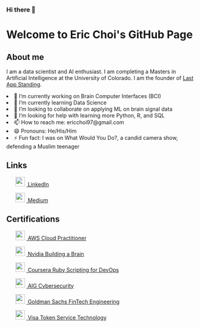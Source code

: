 ### Hi there 👋

<!DOCTYPE html>
<html>
<body>
  <h1>Welcome to Eric Choi's GitHub Page</h1>
  
  <h2>About me</h2>
  <p>I am a data scientist and AI enthusiast. 
    I am completing a Masters in Artificial Intelligence at the University of Colorado. 
    I am the founder of <a href="https://www.lastappstanding.com">Last App Standing</a>.</p>
  
  <li> 🔭 I’m currently working on Brain Computer Interfaces (BCI)</li>
  <li> 🌱 I’m currently learning Data Science </li>
  <li> 👯 I’m looking to collaborate on applying ML on brain signal data </li>
  <li> 🤔 I’m looking for help with learning more Python, R, and SQL </li>
  <li> 📫 How to reach me: ericchoi97@gmail.com </li>
  <li> 😄 Pronouns: He/His/Him </li>
  <li> ⚡ Fun fact: I was on What Would You Do?, a candid camera show, defending a Muslim teenager </li>
  
  <h2>Links</h2>
  <ul>
    <p>  <img src="https://cdn-icons-png.flaticon.com/512/174/174857.png" width="25" height="25"/> <a href="https://www.linkedin.com/in/ericchoi97"> &nbsp;LinkedIn</a> </p>
    <p>  <img src="https://media.licdn.com/dms/image/C4D0BAQEv0xgEe3MJ2w/company-logo_100_100/0/1602698792035?e=1681344000&v=beta&t=rAT7L4I-4A54GkKAGfCHojkaCF9vjvvCtmiANhAiokk" width="25" height="25"/> <a href="https://medium.com/@ericchoi97"> &nbsp;Medium</a> </p>
  </ul>
  
  <h2>Certifications</h2>
  <ul>
        <p> <img src="https://media.licdn.com/dms/image/C560BAQER_QnUTXrPJw/company-logo_100_100/0/1670264050886?e=1681344000&v=beta&t=XlT5SLnB7GvKrx3ZdhYxsiGtPYjFTWy8ZXMospDPvVA" width="25" height="25"/> <a href="https://www.credly.com/badges/d535351e-914d-43de-987a-0fead11934bd/public_url"> &nbsp;AWS Cloud Practitioner</a> </p>
        <p> <img src="https://media.licdn.com/dms/image/C560BAQFDs6GbpvE3zA/company-logo_100_100/0/1561949205873?e=1681344000&v=beta&t=nNhvydMPJxLBMjT1n1Y7i1u3x2--wIwZSpfcoRftayc" width="25" height="25"/> <a href="https://courses.nvidia.com/courses/course-v1:DLI+T-FX-01+V1/"> &nbsp;Nvidia Building a Brain</a> </p>
        <p> <img src="https://media.licdn.com/dms/image/C560BAQG24u4DKpQ5dQ/company-logo_100_100/0/1519872880167?e=1681344000&v=beta&t=opZ0ai-X9u1EGESk4LPVh_vZrGIuRZRiSL6G0Vv9Rak" width="25" height="25"/> <a href="https://www.coursera.org/account/accomplishments/verify/GPU7PESPBF2D"> &nbsp;Coursera Ruby Scripting for DevOps</a> </p>
            <p> <img src="https://media.licdn.com/dms/image/C560BAQGdmJtHAi_-6A/company-logo_100_100/0/1656686341818?e=1681344000&v=beta&t=AMlW8urQWLpMLWMRs5iOP_k-J8cdYkoTK0bcbYLzLlg" width="25" height="25"/> <a href="https://forage-uploads-prod.s3.amazonaws.com/completion-certificates/aig/2ZFnEGEDKTQMtEv9C_AIG_9aYi24J9ENAoCCPoY_1670457540288_completion_certificate.pdf"> &nbsp;AIG Cybersecurity</a> </p>
            <p> <img src="https://media.licdn.com/dms/image/C4E0BAQHm5bYK6emQSg/company-logo_100_100/0/1595518030728?e=1681344000&v=beta&t=XOHoNN5qqGCaw01s9J8rAqxRiciBcZDsVCDhEmyreuM" width="25" height="25"/> <a href="https://forage-uploads-prod.s3.amazonaws.com/completion-certificates/Goldman%20Sachs/NPdeQ43o8P9HJmJzg_Goldman%20Sachs_9aYi24J9ENAoCCPoY_1670312737261_completion_certificate.pdf"> &nbsp;Goldman Sachs FinTech Engineering</a> </p>
            <p> <img src="https://media.licdn.com/dms/image/C560BAQEP8_eM4zW8bw/company-logo_100_100/0/1626865473807?e=1681344000&v=beta&t=Ao9f6vaxGOjjvsLzntbsEseyLvLf7h_f6UVvkvSXaUU" width="25" height="25"/> <a href="https://forage-uploads-prod.s3.amazonaws.com/completion-certificates/visa/8ebZgyZyLA6h5gyqt_Visa_9aYi24J9ENAoCCPoY_1670390094861_completion_certificate.pdf"> &nbsp;Visa Token Service Technology</a> </p>
  </ul>
  
</body>

</html>

